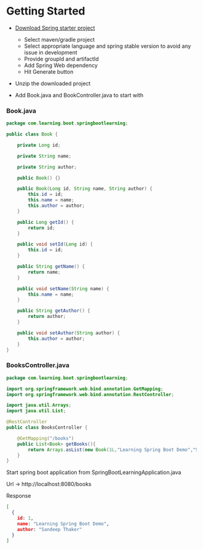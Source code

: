 # Getting Started

* [Download Spring starter project](https://start.spring.io/)
    * Select maven/gradle project
    * Select appropriate language and spring stable version to avoid any issue in development
    * Provide groupId and artifactId
    * Add Spring Web dependency
    * Hit Generate button

* Unzip the downloaded project
* Add Book.java and BookController.java to start with

### Book.java
```java
package com.learning.boot.springbootlearning;

public class Book {

    private Long id;

    private String name;

    private String author;

    public Book() {}

    public Book(Long id, String name, String author) {
        this.id = id;
        this.name = name;
        this.author = author;
    }

    public Long getId() {
        return id;
    }

    public void setId(Long id) {
        this.id = id;
    }

    public String getName() {
        return name;
    }

    public void setName(String name) {
        this.name = name;
    }

    public String getAuthor() {
        return author;
    }

    public void setAuthor(String author) {
        this.author = author;
    }
}

```  

### BooksController.java

```java
package com.learning.boot.springbootlearning;

import org.springframework.web.bind.annotation.GetMapping;
import org.springframework.web.bind.annotation.RestController;

import java.util.Arrays;
import java.util.List;

@RestController
public class BooksController {

    @GetMapping("/books")
    public List<Book> getBooks(){
        return Arrays.asList(new Book(1L,"Learning Spring Boot Demo","Sandeep Thaker"));
    }
}

```

Start spring boot application from SpringBootLearningApplication.java

Url -> http://localhost:8080/books

Response 
```json
[
  {
    id: 1,
    name: "Learning Spring Boot Demo",
    author: "Sandeep Thaker"
  }
]
```